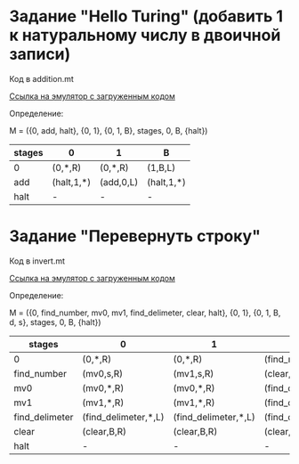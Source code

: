 # Задание "Hello Turing" (добавить 1 к натуральному числу в двоичной записи)

Код в addition.mt

[Ссылка на эмулятор с загруженным кодом](http://morphett.info/turing/turing.html?8df04fc44d0b0870a282549ddcd98f16)

Определение:

M = ({0, add, halt}, {0, 1}, {0, 1, B}, stages, 0, B, {halt})

| stages | 0           | 1         | B           |
|--------|-------------|-----------|-------------|
| 0      | (0,\*,R)    | (0,\*,R)  | (1,B,L)     |
| add    | (halt,1,\*) | (add,0,L) | (halt,1,\*) |
| halt   | -           | -         | -           |

# Задание "Перевернуть строку"

Код в invert.mt

[Ссылка на эмулятор с загруженным кодом](http://morphett.info/turing/turing.html?c37b99650646225b052e2915144db223)

Определение:

M = ({0, find_number, mv0, mv1, find_delimeter, clear, halt}, {0, 1}, {0, 1, B, d, s}, stages, 0, B, {halt})

| stages         | 0                     | 1                     | B                     | d                  | s                     |
|----------------|-----------------------|-----------------------|-----------------------|------------------- |-----------------------|
| 0              | (0,\*,R)              | (0,\*,R)              | (find_number,d,L)     |           (0,\*,R) | (0,\*,R)              |
| find_number    | (mv0,s,R)             | (mv1,s,R)             | (clear,\*,R)          | (find_number,\*,L) | (find_number,\*,L)    |
| mv0            | (mv0,\*,R)            | (mv0,\*,R)            | (find_delimeter,0,L)  | (mv0,\*,R)         | (mv0,\*,R)            |
| mv1            | (mv1,\*,R)            | (mv1,\*,R)            | (find_delimeter,1,L)  | (mv1,\*,R)         | (mv1,\*,R)            |
| find_delimeter | (find_delimeter,\*,L) | (find_delimeter,\*,L) | (find_delimeter,\*,L) | (find_number,\*,L) | (find_delimeter,\*,L) |
| clear          | (clear,B,R)           | (clear,B,R)           | (clear,B,R)           | (halt,B,R)         | (clear,B,R)           |
| halt           | -                     | -                     | -                     | -                  | -                     |
